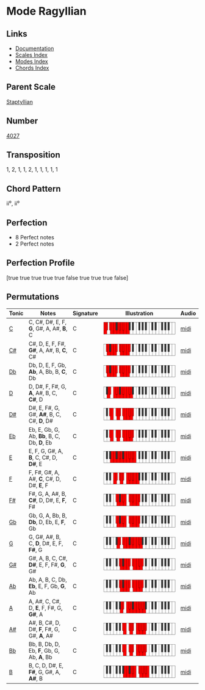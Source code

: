 # Mode Ragyllian

## Links

- [Documentation](README.md)
- [Scales Index](Scales.md)
- [Modes Index](Modes.md)
- [Chords Index](Chords.md)

## Parent Scale

[Staptyllian](ScaleStaptyllian.md)

## Number

[4027](https://ianring.com/musictheory/scales/4027)

## Transposition

1, 2, 1, 1, 2, 1, 1, 1, 1, 1

## Chord Pattern

ii⁰, ii⁰

## Perfection

- 8 Perfect notes
- 2 Perfect notes

## Perfection Profile

[true true true true true false true true true false]

## Permutations

| Tonic | Notes | Signature | Illustration | Audio |
|-------|-------|-----------|--------------|-------|
| [C](ModeCNaturalRagyllian.md) | C, C#, D#, E, F, **G**, G#, A, A#, **B**, C | C | ![CNaturalRagyllian](ModeCNaturalRagyllian.png) | [midi](https://github.com/edipermadi/music/blob/main/docs/ModeCNaturalRagyllian.mid?raw=true) |
| [C#](ModeCSharpRagyllian.md) | C#, D, E, F, F#, **G#**, A, A#, B, **C**, C# | C | ![CSharpRagyllian](ModeCSharpRagyllian.png) | [midi](https://github.com/edipermadi/music/blob/main/docs/ModeCSharpRagyllian.mid?raw=true) |
| [Db](ModeDFlatRagyllian.md) | Db, D, E, F, Gb, **Ab**, A, Bb, B, **C**, Db | C | ![DFlatRagyllian](ModeDFlatRagyllian.png) | [midi](https://github.com/edipermadi/music/blob/main/docs/ModeDFlatRagyllian.mid?raw=true) |
| [D](ModeDNaturalRagyllian.md) | D, D#, F, F#, G, **A**, A#, B, C, **C#**, D | C | ![DNaturalRagyllian](ModeDNaturalRagyllian.png) | [midi](https://github.com/edipermadi/music/blob/main/docs/ModeDNaturalRagyllian.mid?raw=true) |
| [D#](ModeDSharpRagyllian.md) | D#, E, F#, G, G#, **A#**, B, C, C#, **D**, D# | C | ![DSharpRagyllian](ModeDSharpRagyllian.png) | [midi](https://github.com/edipermadi/music/blob/main/docs/ModeDSharpRagyllian.mid?raw=true) |
| [Eb](ModeEFlatRagyllian.md) | Eb, E, Gb, G, Ab, **Bb**, B, C, Db, **D**, Eb | C | ![EFlatRagyllian](ModeEFlatRagyllian.png) | [midi](https://github.com/edipermadi/music/blob/main/docs/ModeEFlatRagyllian.mid?raw=true) |
| [E](ModeENaturalRagyllian.md) | E, F, G, G#, A, **B**, C, C#, D, **D#**, E | C | ![ENaturalRagyllian](ModeENaturalRagyllian.png) | [midi](https://github.com/edipermadi/music/blob/main/docs/ModeENaturalRagyllian.mid?raw=true) |
| [F](ModeFNaturalRagyllian.md) | F, F#, G#, A, A#, **C**, C#, D, D#, **E**, F | C | ![FNaturalRagyllian](ModeFNaturalRagyllian.png) | [midi](https://github.com/edipermadi/music/blob/main/docs/ModeFNaturalRagyllian.mid?raw=true) |
| [F#](ModeFSharpRagyllian.md) | F#, G, A, A#, B, **C#**, D, D#, E, **F**, F# | C | ![FSharpRagyllian](ModeFSharpRagyllian.png) | [midi](https://github.com/edipermadi/music/blob/main/docs/ModeFSharpRagyllian.mid?raw=true) |
| [Gb](ModeGFlatRagyllian.md) | Gb, G, A, Bb, B, **Db**, D, Eb, E, **F**, Gb | C | ![GFlatRagyllian](ModeGFlatRagyllian.png) | [midi](https://github.com/edipermadi/music/blob/main/docs/ModeGFlatRagyllian.mid?raw=true) |
| [G](ModeGNaturalRagyllian.md) | G, G#, A#, B, C, **D**, D#, E, F, **F#**, G | C | ![GNaturalRagyllian](ModeGNaturalRagyllian.png) | [midi](https://github.com/edipermadi/music/blob/main/docs/ModeGNaturalRagyllian.mid?raw=true) |
| [G#](ModeGSharpRagyllian.md) | G#, A, B, C, C#, **D#**, E, F, F#, **G**, G# | C | ![GSharpRagyllian](ModeGSharpRagyllian.png) | [midi](https://github.com/edipermadi/music/blob/main/docs/ModeGSharpRagyllian.mid?raw=true) |
| [Ab](ModeAFlatRagyllian.md) | Ab, A, B, C, Db, **Eb**, E, F, Gb, **G**, Ab | C | ![AFlatRagyllian](ModeAFlatRagyllian.png) | [midi](https://github.com/edipermadi/music/blob/main/docs/ModeAFlatRagyllian.mid?raw=true) |
| [A](ModeANaturalRagyllian.md) | A, A#, C, C#, D, **E**, F, F#, G, **G#**, A | C | ![ANaturalRagyllian](ModeANaturalRagyllian.png) | [midi](https://github.com/edipermadi/music/blob/main/docs/ModeANaturalRagyllian.mid?raw=true) |
| [A#](ModeASharpRagyllian.md) | A#, B, C#, D, D#, **F**, F#, G, G#, **A**, A# | C | ![ASharpRagyllian](ModeASharpRagyllian.png) | [midi](https://github.com/edipermadi/music/blob/main/docs/ModeASharpRagyllian.mid?raw=true) |
| [Bb](ModeBFlatRagyllian.md) | Bb, B, Db, D, Eb, **F**, Gb, G, Ab, **A**, Bb | C | ![BFlatRagyllian](ModeBFlatRagyllian.png) | [midi](https://github.com/edipermadi/music/blob/main/docs/ModeBFlatRagyllian.mid?raw=true) |
| [B](ModeBNaturalRagyllian.md) | B, C, D, D#, E, **F#**, G, G#, A, **A#**, B | C | ![BNaturalRagyllian](ModeBNaturalRagyllian.png) | [midi](https://github.com/edipermadi/music/blob/main/docs/ModeBNaturalRagyllian.mid?raw=true) |
